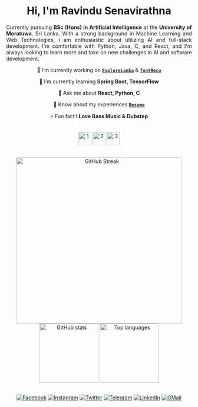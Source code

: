 <!--------------------------------------------------------------------------------------- HEADER --------------------------------------------------------------------------------------->

<h1 align="center"> Hi, I'm Ravindu Senavirathna</h1>

<!--------------------------------------------------------------------------------------- ABOUT --------------------------------------------------------------------------------------->

<p align= "justify" >Currently pursuing <strong>BSc (Hons) in Artificial Intelligence</strong> at the <strong>University of Moratuwa</strong>, Sri Lanka. With a strong background in Machine Learning and Web Technologies, I am enthusiastic about utilizing AI and full-stack development. I'm comfortable with Python, Java, C, and React, and I'm always looking to learn more and take on new challenges in AI and software development.</p>

<div align="center">

🔭 I’m currently working on [**`ExploreLanka`**](https://github.com/ravindusenavirathna/ExploreLanka) & [**`fontReco`**](https://github.com/ravindusenavirathna/fontreco)

🌱 I’m currently learning **Spring Boot, TensorFlow**

💬 Ask me about **React, Python, C**

📄 Know about my experiences [**`Resume`**](https://drive.google.com/file/d/1J8sFWYc1g52olokY4hIcoyyDD0QDGZkL/view?usp=drive_link)

⚡ Fun fact **I Love Bass Music & Dubstep**

</div>

##

<!--------------------------------------------------------------------------------------- SKILL ICONS --------------------------------------------------------------------------------------->

<div align="center">
  <img height=35 src="https://skillicons.dev/icons?i=python,java,c,php,mongodb,html,css,react,js,ts,mysql,vite,spring" alt="1">
  <img height=35 src="https://skillicons.dev/icons?i=firebase,nodejs,arduino,bootstrap,mui,fastapi,threejs,tensorflow,pytorch,scikitlearn,opencv,anaconda,bash" alt="2">
  <img height=35 src="https://skillicons.dev/icons?i=azure,linux,vscode,idea,androidstudio,figma,sketchup,blender,octave,atom,sublime,github,git" alt="3">
</div>

##

<!--------------------------------------------------------------------------------------- STATISTICS --------------------------------------------------------------------------------------->

<div align=center>
<img width=450 src="https://github-readme-streak-stats.herokuapp.com?user=ravindusenavirathna&border_radius=10&background=45,21121b,101224&border=EB545400&stroke=FFFFFF&ring=EB5454&fire=EB5454&currStreakLabel=EB5454&sideNums=FFFFFF&dates=FFFFFF&currStreakNum=EB5454&sideLabels=EB5454" alt="GitHub Streak"/>
<br/>
<img height=160 src="https://github-readme-stats.vercel.app/api?username=ravindusenavirathna&show_icons=true&border_radius=10&bg_color=45,21121b,101224&border_color=EB545400&icon_color=EB5454&title_color=EB5454&text_color=FFFFFF&rank_icon=github&count_private=true" alt="GitHub stats"/>
<img height=160 src="https://github-readme-stats.vercel.app/api/top-langs/?username=ravindusenavirathna&layout=compact&border_radius=10&bg_color=45,21121b,101224&border_color=EB545400&title_color=EB5454&text_color=FFFFFF&count_private=true" alt="Top languages"/>
</div>

##

<!--------------------------------------------------------------------------------------- SOCIAL MEDIA --------------------------------------------------------------------------------------->

<div align=center>

[![Facebook](https://img.shields.io/badge/facebook-12100E?style=for-the-badge&logo=facebook&logoColor=white)](https://fb.com/ravindubsenavirathna)
[![Instagram](https://img.shields.io/badge/instagram-12100E?style=for-the-badge&logo=instagram&logoColor=white)](https://instagram.com/ravindu__senavirathna)
[![Twitter](https://img.shields.io/badge/twitter-12100E?style=for-the-badge&logo=x&logoColor=white)](https://twitter.com/ravindusasanka_)
[![Telegram](https://img.shields.io/badge/telegram-12100E?style=for-the-badge&logo=telegram&logoColor=white)](https://t.me/ravindusenavirathna)
[![LinkedIn](https://img.shields.io/badge/linkedin-12100E?style=for-the-badge&logo=linkedin&logoColor=white)](https://linkedin.com/in/ravindu-senavirathna)
[![GMail](https://img.shields.io/badge/gmail-12100E?style=for-the-badge&logo=gmail&logoColor=white)](mailto:ravindusasanka0514@gmail.com)

</div>
